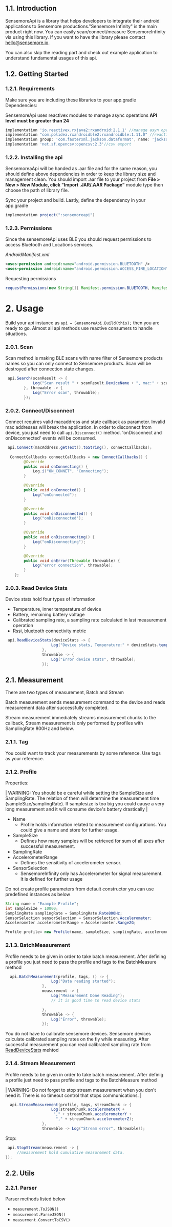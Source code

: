 
## 1.1. Introduction
SensemoreApi is a library that helps developers to integrate their android applications to Sensemore productions."Sensemore Infinity" is the main product right now. 
You can easily scan/connect/measure SensemoreInfinity via using this library. If you want to have the library please contact hello@sensemore.io. 

You can also skip the reading part and check out example application to understand fundamental usages of this api.

## 1.2. Getting Started

### 1.2.1. Requirements
Make sure you are including these libraries to your app.gradle
Dependencies:

SensemoreApi uses reactivex modules to manage async operations 
 **API level must be greater than 24**
```gradle
implementation 'io.reactivex.rxjava2:rxandroid:2.1.1' //manage asyn operations
implementation "com.polidea.rxandroidble2:rxandroidble:1.11.0" //reactive BLE dependency
implementation group: 'com.fasterxml.jackson.dataformat', name: 'jackson-dataformat-csv', version: '2.9.8'//JSON parse, export
implementation 'net.sf.opencsv:opencsv:2.3'//csv export
```

### 1.2.2. Installing the api
SensemoreaApi will be handed as .aar file and for the same reason, you should define above dependencies in order to keep the library size and management clean. 
You should import .aar file to your project from **File > New > New Module, click "Import .JAR/.AAR Package"** module type then choose the path of library file.

Sync your project and build. Lastly, define the dependency in your app.gradle 

```gradle
implementation project(":sensemoreapi")
```

### 1.2.3. Permissions
Since the sensemoreApi uses BLE you should request permissions to access Bluetooth and Locations services.

_AndroidManifest.xml_
```xml
<uses-permission android:name="android.permission.BLUETOOTH" />
<uses-permission android:name="android.permission.ACCESS_FINE_LOCATION" />
```
Requesting permissions
```java
requestPermissions(new String[]{ Manifest.permission.BLUETOOTH, Manifest.permission.ACCESS_FINE_LOCATION}, PERMISSIONS);
```

# 2. Usage

Build your api instance as
```api = SensemoreApi.Build(this);``` then you are ready to go. Almost all api methods use reactive consumers to handle situations.

### 2.0.1. Scan
Scan method is making BLE scans with name filter of Sensemore products names so you can only connect to Sensemore products. Scan will be destroyed after connection state changes.
```java
 api.Search(scanResult -> {
            Log("Scan result " + scanResult.DeviceName + ", mac:" + scanResult.MacAddress + ", rssi:" + scanResult.Rssi);
        }, throwable -> {
            Log("Error scan", throwable);
        });
```

### 2.0.2. Connect/Disconnect
Connect requires valid macaddress and state callback as parameter. Invalid mac addresses will break the application. 
In order to disconnect from device, you just need to call ```api.Disconnect()``` method. 'onDisconnect and onDisconnected' events will be consumed.

```java
 api.Connect(macAddress.getText().toString(), connectCallbacks);
 
  ConnectCallbacks connectCallbacks = new ConnectCallbacks() {
        @Override
        public void onConnecting() {
            Log.i("ON_CONNET", "Connecting");
        }

        @Override
        public void onConnected() {
            Log("onConnected");
        }

        @Override
        public void onDisconnected() {
            Log("onDisconnected");
        }

        @Override
        public void onDisconnecting() {
            Log("onDisconnecting");
        }

        @Override
        public void onError(Throwable throwable) {
            Log("error connection", throwable);
        }
    };
```
### 2.0.3. Read Device Stats
Device stats hold four types of information 
- Temperature, inner temperature of device
- Battery, remaining battery voltage
- Calibrated sampling rate, a sampling rate calculated in last measurement operation
- Rssi, bluetooth connectivity metric

```java
 api.ReadDeviceStats(deviceStats -> {
                    Log("Device stats, Temperature:" + deviceStats.temperature + ", battery" + deviceStats.battery + ", Calibrated Sampling rate:" + deviceStats.calibratedSamplingRate + ", Rssi:" + deviceStats.rssi);
                },
                throwable -> {
                    Log("Error device stats", throwable);
                });
```
## 2.1. Measurement
There are two types of measurement, Batch and Stream

Batch measurement sends measurement command to the device and reads measurement data after successfully completed.

Stream measurement immediately streams measurement chunks to the callback, Stream measurement is only performed  by profiles with SamplingRate 800Hz and below.

### 2.1.1. Tag
You could want to track your measurements by some reference. Use tags as your reference.

### 2.1.2. Profile

Properties:

| WARNING: You should be e careful while setting the SampleSize and SamplingRate. The relation of them will determine the measurement time (sampleSize/samplingRate). If   samplesize is too big you could cause a very long measurement and it will consume device's battery drastically |

- Name
    - Profile holds information related to measurement configurations. You could give a name and store for further usage.
- SampleSize
  - Defines how many samples will be retrieved for sum of all axes after successful measurement. 
- SamplingRate
- AccelerometerRange
  - Defines the sensitivity of accelerometer sensor.  
- SensorSelection
  - SensemoreInfinity only has Accelerometer for signal measurement. It is defined for further usage

Do not create profile parameters from default constructor you can use predefined instances as below
```java
String name = "Example Profile";
int sampleSize = 10000;
SamplingRate samplingRate = SamplingRate.Rate800Hz;
SensorSelection sensorSelection = SensorSelection.Accelerometer;
Accelerometer accelerometerRange = Accelerometer.Range2G;

Profile profile= new Profile(name, sampleSize, samplingRate, accelerometerRange, sensorSelection);
```
### 2.1.3. BatchMeasurement
Profile needs to be given in order to take batch measurement.
After defining a profile you just need to pass the profile and tags to the BatchMeasure method
```java
  api.BatchMeasurement(profile, tags, () -> {
                    Log("Data reading started");
                },
                measurement -> {
                    Log("Measurement Done Reading");
                    // it is good time to read device stats

                },
                throwable -> {
                    Log("Error", throwable);
                });
```
You do not have to calibrate sensemore devices. Sensemore devices calculate calibrated sampling rates on the fly while measuring. After successful measurement you can read calibrated sampling rate from [ReadDeviceStats](#read-device-stats) mehtod



### 2.1.4. Stream Measurement
Profile needs to be given in order to take batch measurement.
After definig a profile just need to pass profile and tags to the BatchMeasure method

| WARNING: Do not forget to stop stream measurement when you don't need it. There is no timeout control that stops communications. |
```java
  api.StreamMeasurement(profile, tags, streamChunk -> {
                    Log(streamChunk.accelerometerX +
                     "," + streamChunk.accelerometerY +
                      "," + streamChunk.accelerometerZ);
                },
                throwable -> Log("Stream error", throwable));
```
Stop:
```java
 api.StopStream(measurement -> {
     //measurement hold cumulative measurement data.
});
```

## 2.2. Utils

### 2.2.1. Parser
Parser methods listed below
- `measurement.ToJSON()`
- `measurement.ParseJSON()`
- `measurment.ConvertToCSV()`





